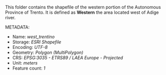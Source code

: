This folder contains the shapefile of the western portion of the Autonomous Province of Trento. It is defined as **Western** the area located west of Adige river.

METADATA:
* Name: *west_trentino*
* Storage: *ESRI Shapefile*
* Encoding: *UTF-8*
* Geometry: *Polygon (MultiPolygon)*
* CRS: *EPSG:3035 - ETRS89 / LAEA Europe - Projected*
* Unit: *meters*
* Feature count: *1*
